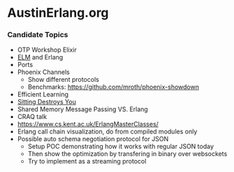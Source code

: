 # AustinErlang.org

### Candidate Topics

- OTP Workshop Elixir
- [ELM](https://www.youtube.com/watch?v=zBHB9i8e3Kc) and Erlang
- Ports
- Phoenix Channels
    - Show different protocols
    - Benchmarks: https://github.com/mroth/phoenix-showdown
- Efficient Learning
- [Sitting Destroys You](https://www.youtube.com/watch?v=jOJLx4Du3vU)
- Shared Memory Message Passing VS. Erlang
- CRAQ talk
- https://www.cs.kent.ac.uk/ErlangMasterClasses/
- Erlang call chain visualization, do from compiled modules only
- Possible auto schema negotiation protocol for JSON
	- Setup POC demonstrating how it works with regular JSON today
	- Then show the optimization by transfering in binary over websockets
	- Try to implement as a streaming protocol